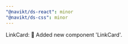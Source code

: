 ```yaml
---
"@navikt/ds-react": minor
"@navikt/ds-css": minor
---
```


LinkCard: :tada: Added new component 'LinkCard'.

